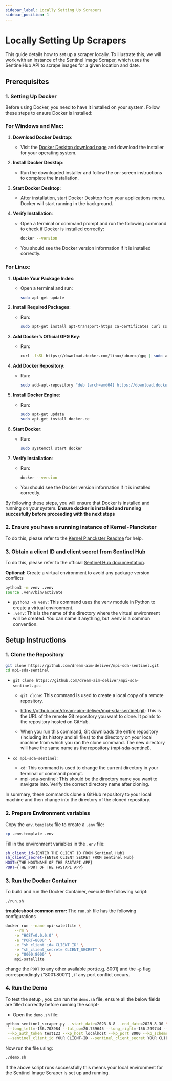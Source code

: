 ```yaml
---
sidebar_label: Locally Setting Up Scrapers
sidebar_position: 1
---
```


# Locally Setting Up Scrapers

This guide details how to set up a scraper locally.
To illustrate this, we will work with an instance of the Sentinel Image Scraper, which uses the SentinelHub API to scrape images for a given location and date.

## Prerequisites

### 1. Setting Up Docker

Before using Docker, you need to have it installed on your system. Follow these steps to ensure Docker is installed:

### For Windows and Mac:

1. **Download Docker Desktop**:
   - Visit the [Docker Desktop download page](https://www.docker.com/products/docker-desktop) and download the installer for your operating system.

2. **Install Docker Desktop**:
   - Run the downloaded installer and follow the on-screen instructions to complete the installation.

3. **Start Docker Desktop**:
   - After installation, start Docker Desktop from your applications menu. Docker will start running in the background.

4. **Verify Installation**:
   - Open a terminal or command prompt and run the following command to check if Docker is installed correctly:
     ```bash
     docker --version
     ```
   - You should see the Docker version information if it is installed correctly.

### For Linux:

1. **Update Your Package Index**:
   - Open a terminal and run:
     ```bash
     sudo apt-get update
     ```

2. **Install Required Packages**:
   - Run:
     ```bash
     sudo apt-get install apt-transport-https ca-certificates curl software-properties-common
     ```

3. **Add Docker’s Official GPG Key**:
   - Run:
     ```bash
     curl -fsSL https://download.docker.com/linux/ubuntu/gpg | sudo apt-key add -
     ```

4. **Add Docker Repository**:
   - Run:
     ```bash
     sudo add-apt-repository "deb [arch=amd64] https://download.docker.com/linux/ubuntu $(lsb_release -cs) stable"
     ```

5. **Install Docker Engine**:
   - Run:
     ```bash
     sudo apt-get update
     sudo apt-get install docker-ce
     ```

6. **Start Docker**:
   - Run:
     ```bash
     sudo systemctl start docker
     ```

7. **Verify Installation**:
   - Run:
     ```bash
     docker --version
     ```
   - You should see the Docker version information if it is installed correctly.

By following these steps, you will ensure that Docker is installed and running on your system.
**Ensure docker is installed and running succesfully before proceeding with the next steps**

### 2. Ensure you have a running instance of Kernel-Planckster

To do this, please refer to the [Kernel Planckster Readme](https://github.com/dream-aim-deliver/kernel-planckster/blob/main/README.md) for help.

### 3. Obtain a client ID and client secret from Sentinel Hub

To do this, please refer to the official [Sentinel Hub documentation](https://www.sentinel-hub.com/).

**Optional:** Create a virtual environment to avoid any package version conflicts
```bash
python3 -m venv .venv
source .venv/bin/activate
```
- `python3 -m venv`: This command uses the venv module in Python to create a virtual environment.
- `.venv`: This is the name of the directory where the virtual environment will be created. You can name it anything, but .venv is a common convention.


## Setup Instructions

### 1. Clone the Repository

```bash
git clone https://github.com/dream-aim-deliver/mpi-sda-sentinel.git
cd mpi-sda-sentinel
```
- `git clone https://github.com/dream-aim-deliver/mpi-sda-sentinel.git`:
    - `git clone`: This command is used to create a local copy of a remote repository.
    
    - https://github.com/dream-aim-deliver/mpi-sda-sentinel.git: This is the URL of the remote Git repository you want to clone. It points to the repository hosted on GitHub.
    
    - When you run this command, Git downloads the entire repository (including its history and all files) to the directory on your local machine from which you ran the clone command. The new directory will have the same name as the repository (mpi-sda-sentinel).

- `cd mpi-sda-sentinel`:
    - `cd`: This command is used to change the current directory in your terminal or command prompt.
    - mpi-sda-sentinel: This should be the directory name you want to navigate into. Verify the correct directory name after cloning.

In summary, these commands clone a GitHub repository to your local machine and then change into the directory of the cloned repository.

### 2. Prepare Environment variables

Copy the `env.template` file to create a `.env` file:
```bash
cp .env.template .env
```
Fill in the environment variables in the `.env` file:
```bash
sh_client_id={ENTER THE CLIENT ID FROM Sentinel Hub}
sh_client_secret={ENTER CLIENT SECRET FROM Sentinel Hub}
HOST={THE HOSTNAME OF THE FASTAPI APP}
PORT={THE PORT OF THE FASTAPI APP}
```

### 3. Run the Docker Container

To build and run the Docker Container, execute the following script:
```bash
./run.sh
```
**troubleshoot common error:** The `run.sh` file has the following configurations
```bash
docker run --name mpi-satellite \
    --rm \
    -e "HOST=0.0.0.0" \
    -e "PORT=8000" \
    -e "sh_client_id= CLIENT_ID" \
    -e "sh_client_secret= CLIENT_SECRET" \
    -p "8000:8000" \
    mpi-satellite
```
change the `PORT` to any other available port(e.g. 8001) and the `-p` flag correspondingly ("8001:8001") , if any port conflict occurs.

### 4. Run the Demo

To test the setup , you can run the `demo.sh` file, ensure all the below fields are filled correctly before running the script-
- Open the `demo.sh` file:

```bash
python sentinel_scraper.py --start_date=2023-8-8 --end_date=2023-8-30 \
 --long_left=-156.708984 --lat_up=20.759645 --long_right=-156.299744 --lat_down=20.955027 --log-level="INFO" \
 --kp_auth_token test123 --kp_host localhost --kp_port 8000 --kp_scheme http \
 --sentinel_client_id YOUR CLIENT-ID --sentinel_client_secret YOUR CLIENT SECRET  \
```
Now run the file using:
```bash
./demo.sh
```

If the above script runs successfully this means your local environment for the Sentinel Image Scraper is set up and running.
